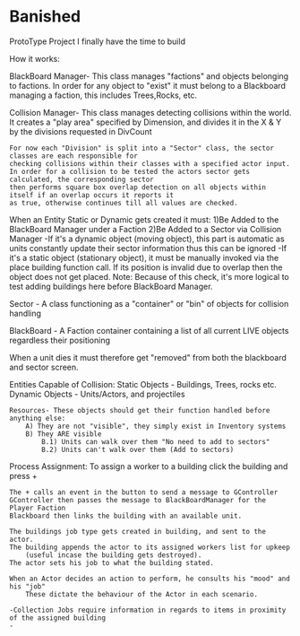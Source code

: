 # Banished
ProtoType Project I finally have the time to build



How it works:

BlackBoard Manager-
	This class manages "factions" and objects belonging to factions.
	In order for any object to "exist" it must belong to a Blackboard managing a faction,
	this includes Trees,Rocks, etc.
	
Collision Manager-
	This class manages detecting collisions within the world.
	It creates a "play area" specified by Dimension, and divides it in the X & Y by
	the divisions requested in DivCount
	
	For now each "Division" is split into a "Sector" class, the sector classes are each responsible for
	checking collisions within their classes with a specified actor input.
	In order for a collision to be tested the actors sector gets calculated, the corresponding sector
	then performs square box overlap detection on all objects within itself if an overlap occurs it reports it
	as true, otherwise continues till all values are checked.
	
	
When an Entity Static or Dynamic gets created it must:
	1)Be Added to the BlackBoard Manager under a Faction
	2)Be Added to a Sector via Collision Manager
		-If it's a dynamic object (moving object), this part is automatic as units constantly update
			their sector information thus this can be ignored
		-If it's a static object (stationary object), it must be manually invoked via the place
		building function call. If its position is invalid due to overlap then the object does not get placed.
			Note: Because of this check, it's more logical to test adding buildings here before BlackBoard Manager.
			
			
			
Sector -
	A class functioning as a "container" or "bin" of objects for collision handling
	
BlackBoard -
	A Faction container containing a list of all current LIVE objects regardless their positioning
	

When a unit dies it must therefore get "removed" from both the blackboard and sector screen.


Entities Capable of Collision:
	Static Objects - Buildings, Trees, rocks etc.
	Dynamic Objects - Units/Actors, and projectiles
	
	Resources- These objects should get their function handled before anything else:
		A) They are not "visible", they simply exist in Inventory systems
		B) They ARE visible
			B.1) Units can walk over them "No need to add to sectors"
			B.2) Units can't walk over them (Add to sectors)




Process Assignment:
	To assign a worker to a building click the building and press +

	The + calls an event in the button to send a message to GController
	GController then passes the message to BlackBoardManager for the Player Faction
	Blackboard then links the building with an available unit.
	
	The buildings job type gets created in building, and sent to the actor.
	The building appends the actor to its assigned workers list for upkeep 
		(useful incase the building gets destroyed).
	The actor sets his job to what the building stated.
	
	When an Actor decides an action to perform, he consults his "mood" and his "job"
		These dictate the behaviour of the Actor in each scenario.
	
	-Collection Jobs require information in regards to items in proximity of the assigned building
	-
	
	
	
	
	
	
	


	
	
	